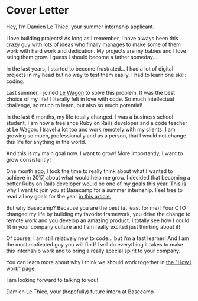 # Cover Letter

Hey, I’m Damien Le Thiec, your summer internship applicant.

I love building projects! As long as I remember, I have always been this crazy guy with lots of ideas who finally manages to make some of them work with hard work and dedication. My projects are my babies and I love seing them grow. I guess I should become a father someday...

In the last years, I started to become frustrated... I had a lot of digital projects in my head but no way to test them easily. I had to learn one skill: coding.

Last summer, I joined [Le Wagon](https://www.lewagon.com/) to solve this problem. It was the best choice of my life! I literally felt in love with code. So much intellectual challenge, so much to learn, but also so much potential!

In the last 6 months, my life totally changed. I was a business school student, I am now a freelance Ruby on Rails developer and a code teacher at Le Wagon. I travel a lot too and work remotely with my clients. I am growing so much, professionally and as a person, that I would not change this life for anything in the world.

And this is my main goal now. I want to grow! More importantly, I want to grow consistently!

One month ago, I took the time to really think about what I wanted to achieve in 2017, about what would help me grow. I decided that becoming a better Ruby on Rails developer would be one of my goals this year. This is why I want to join you at Basecamp for a summer internship. Feel free to read all my goals for the year [in this article.](https://dlet.me/fuck-new-year-resolutions-long-live-concrete-goals-b9124cf2c9f7)

But why Basecamp? Because you are the best (at least for me)! Your CTO changed my life by building my favorite framework, you drive the change to remote work and you develop an amazing product. I totally see how I could fit in your company culture and I am really excited just thinking about it!

Of course, I am still relatively new to code... but i'm a fast learner! And I am the most motivated guy you will find! I will do everything it takes to make this internship work and to bring a really special spirit to your company.

You can learn more about why I think we should work together in [the "How I work" page.](http://summer-at-basecamp.dlet.me/pages/how_I_work)

I am looking forward to talking to you!

Damien Le Thiec, your (hopefully) future intern at Basecamp